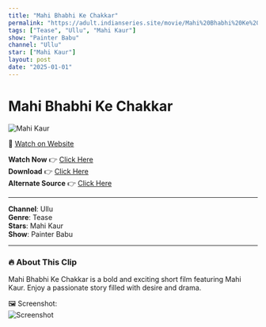 ```yaml
---
title: "Mahi Bhabhi Ke Chakkar"
permalink: "https://adult.indianseries.site/movie/Mahi%20Bhabhi%20Ke%20Chakkar"
tags: ["Tease", "Ullu", "Mahi Kaur"]
show: "Painter Babu"
channel: "Ullu"
star: ["Mahi Kaur"]
layout: post
date: "2025-01-01"
---
```


# Mahi Bhabhi Ke Chakkar

![Mahi Kaur](https://shorts.desisins.com/wp-content/uploads/2024/11/Mahi-Bhabhi-Ke-Chakkar-DesiSins.com_.jpg)

🔗 [Watch on Website](https://adult.indianseries.site/movie/Mahi%20Bhabhi%20Ke%20Chakkar)

**Watch Now** 👉 [Click Here](https://adult.indianseries.site/movie/Mahi%20Bhabhi%20Ke%20Chakkar)  
**Download** 👉 [Click Here](https://adult.indianseries.site/movie/Mahi%20Bhabhi%20Ke%20Chakkar)  
**Alternate Source** 👉 [Click Here](https://adult.indianseries.site/movie/Mahi%20Bhabhi%20Ke%20Chakkar)

---

**Channel**: Ullu  
**Genre**: Tease  
**Stars**: Mahi Kaur  
**Show**: Painter Babu

---

### 🔥 About This Clip

Mahi Bhabhi Ke Chakkar is a bold and exciting short film featuring Mahi Kaur. Enjoy a passionate story filled with desire and drama.
 
🖼️ Screenshot:  
![Screenshot](https://shorts.desisins.com/wp-content/uploads/2024/11/Mahi-Bhabhi-Ke-Chakkar-DesiSins.com_.jpg)
